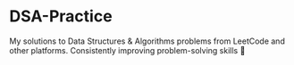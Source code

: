 # DSA-Practice
My solutions to Data Structures &amp; Algorithms problems from LeetCode and other platforms. Consistently improving problem-solving skills 🚀
